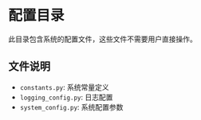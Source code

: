 # 配置目录

此目录包含系统的配置文件，这些文件不需要用户直接操作。

## 文件说明

- `constants.py`: 系统常量定义
- `logging_config.py`: 日志配置
- `system_config.py`: 系统配置参数